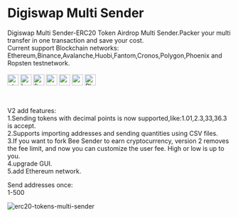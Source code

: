 # Digiswap Multi Sender
Digiswap Multi Sender-ERC20 Token Airdrop Multi Sender.Packer your multi transfer in one transaction and save your cost.<br>
Current support Blockchain networks:<br>
Ethereum,Binance,Avalanche,Huobi,Fantom,Cronos,Polygon,Phoenix and Ropsten testnetwork.<br><br>
<img src="https://github.com/DigiSwap-Core/multisender/blob/main/img/1.png" width="25" height="25" alt="eth"> <img src="https://github.com/DigiSwap-Core/multisender/blob/main/img/56.png" width="25" height="25" alt="bnb"> <img src="https://github.com/DigiSwap-Core/multisender/blob/main/img/250.png" width="25" height="25" alt="ftm"> <img src="https://github.com/DigiSwap-Core/multisender/blob/main/img/137.png" width="25" height="25" alt="matic"> 
<img src="https://github.com/DigiSwap-Core/multisender/blob/main/img/43114.png" width="25" height="25" alt="matic"> 
<img src="https://github.com/DigiSwap-Core/multisender/blob/main/img/25.png" width="25" height="25" alt="cronos"> 
<img src="https://github.com/DigiSwap-Core/multisender/blob/main/img/13381.png" width="25" height="25" alt="Phoenix"> 

<br>

V2 add features:<br>
1.Sending tokens with decimal points is now supported,like:1.01,2.3,33,36.3 is accept.<br>
2.Supports importing addresses and sending quantities using CSV files.<br>
3.If you want to fork Bee Sender to earn cryptocurrency, version 2 removes the fee limit, and now you can customize the user fee. High or low is up to you.<br>
4.upgrade GUI.<br>
5.add Ethereum network.<br>

Send addresses once:<br>
1-500<br>

<img src="https://github.com/DigiSwap-Core/multisender/blob/main/screen.png" alt="erc20-tokens-multi-sender">

